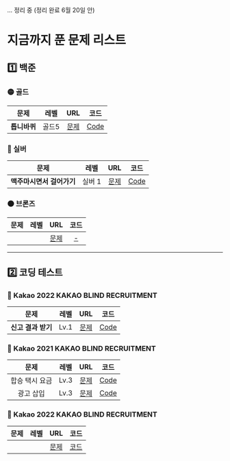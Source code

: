 ... 정리 중 (정리 완료 6월 20일 안)

# 지금까지 푼 문제 리스트


<h2> 1️⃣ 백준 </h2>

<h3> 🟡 골드 </h3> 

|      문제      | 레벨 |                           URL                            | 코드 |  
| :------------: | :--: | :------------------------------------------------------: |:--:|
| <strong>톱니바퀴</strong> |  골드5  | [문제](https://www.acmicpc.net/problem/14891) |[Code](https://github.com/junghojin/DeveloperNote/blob/b05e5b235eabef74a855196b3e1ff2b7474b254d/Algorithm/BOJ/Main_14891.java)|


<h3> 🔘 실버 </h3>

|      문제      | 레벨 |                           URL                            | 코드 |  
| :------------: | :--: | :------------------------------------------------------: |:--:|
| <strong>맥주마시면서 걸어가기</strong> |  실버 1  | [문제](https://www.acmicpc.net/problem/9205) |[Code](https://github.com/junghojin/DeveloperNote/blob/b05e5b235eabef74a855196b3e1ff2b7474b254d/Algorithm/BOJ/Main_9205.java)|


<h3> 🟤 브론즈 </h3>

|      문제      | 레벨 |                           URL                            | 코드 |  
| :------------: | :--: | :------------------------------------------------------: |:--:|
|  |    | [문제]() |[-]()|


***

<h2> 2️⃣ 코딩 테스트 </h2>

<h3> 💛 Kakao 2022 KAKAO BLIND RECRUITMENT </h3>

|      문제      | 레벨 |                           URL                            | 코드 |  
| :------------: | :--: | :------------------------------------------------------: |:--:|
| <strong>신고 결과 받기</strong>  | Lv.1   | [문제](https://programmers.co.kr/learn/courses/30/lessons/92334) |[Code](https://github.com/junghojin/DeveloperNote/blob/b05e5b235eabef74a855196b3e1ff2b7474b254d/Algorithm/CodingTest/Kakao_2022B_lv1.java)|


<h3> 💛 Kakao 2021 KAKAO BLIND RECRUITMENT </h3>

|      문제      | 레벨 |                           URL                            | 코드 |  
| :------------: | :--: | :------------------------------------------------------: |:--:|
| 합승 택시 요금  | Lv.3  | [문제](https://programmers.co.kr/learn/courses/30/lessons/72413) |[Code](https://github.com/junghojin/Algorithms/blob/1650cab6923b8eaa442b6c330caa90bdb99464b6/%EC%BD%94%EB%94%A9%ED%85%8C%EC%8A%A4%ED%8A%B8/Kakao_2021B_lv3_1.java)|
| 광고 삽입 | Lv.3   | [문제](https://programmers.co.kr/learn/courses/30/lessons/72414) |[Code](https://github.com/junghojin/Algorithms/blob/05234c4be75791dc3d6d0c70dbf9f50520310afc/%EC%BD%94%EB%94%A9%ED%85%8C%EC%8A%A4%ED%8A%B8/Kakao_2021B_lv3_2.java)|



<h3> 💛 Kakao 2022 KAKAO BLIND RECRUITMENT </h3>

|      문제      | 레벨 |                           URL                            | 코드 |  
| :------------: | :--: | :------------------------------------------------------: |:--:|
|  |    | [문제]() |[코드]()|



